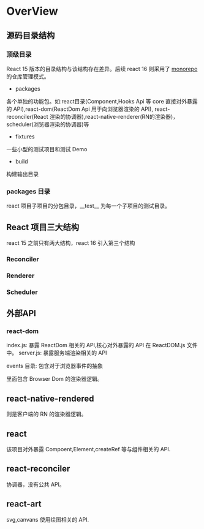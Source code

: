 # OverView

## 源码目录结构

### 顶级目录

React 15 版本的目录结构与该结构存在差异。后续 react 16 则采用了 [monorepo](https://danluu.com/monorepo/) 的仓库管理模式。

- packages

各个单独的功能包。如:react目录(Component,Hooks Api 等 core 直接对外暴露的 API),react-dom(ReactDom Api 用于向浏览器渲染的 API),
react-reconciler(React 渲染的协调器),react-native-renderer(RN的渲染器)，scheduler(浏览器渲染的协调器)等

- fixtures

一些小型的测试项目和测试 Demo

- build

构建输出目录

### packages 目录

react 项目子项目的分包目录，\_\_test__ 为每一个子项目的测试目录。

## React 项目三大结构

react 15 之前只有两大结构，react 16 引入第三个结构

### Reconciler

### Renderer

### Scheduler

## 外部API

### react-dom

index.js: 暴露 ReactDom 相关的 API,核心对外暴露的 API 在 ReactDOM.js 文件中。
server.js: 暴露服务端渲染相关的 API

events 目录: 包含对于浏览器事件的抽象

里面包含 Browser Dom 的渲染器逻辑。

## react-native-rendered

则是客户端的 RN 的渲染器逻辑。

## react

该项目对外暴露 Compoent,Element,createRef 等与组件相关的 API.

## react-reconciler

协调器，没有公共 API。

## react-art

svg,canvans 使用绘图相关的 API.

